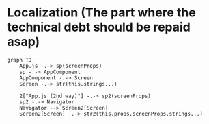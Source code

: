 # Localization (The part where the technical debt should be repaid asap)

```mermaid
graph TD
    App.js -.-> sp(screenProps)
    sp -.-> AppComponent
    AppComponent -.-> Screen
    Screen -.-> str(this.strings...)

    2["App.js (2nd way)"] -.-> sp2(screenProps)
    sp2 -.-> Navigator
    Navigator --> Screen2[Screen]
    Screen2[Screen] -.-> str2(this.props.screenProps.strings...)
```
